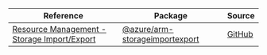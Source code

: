 | Reference | Package | Source |
|---|---|---|
|[Resource Management - Storage Import/Export](arm-storageimportexport-readme.md)|[@azure/arm-storageimportexport](https://www.npmjs.com/package/@azure/arm-storageimportexport)|[GitHub](https://github.com/Azure/azure-sdk-for-js/blob/main/sdk/storageimportexport/arm-storageimportexport)|
